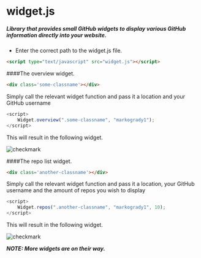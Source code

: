 # widget.js
##### Library that provides small GitHub widgets to display various GitHub information directly into your website.
- Enter the correct path to the widget.js file.
```html
<script type="text/javascript" src="widget.js"></script>
```
####The overview widget.
```html
<div class='some-classname'></div>
```
Simply call the relevant widget function and pass it a location and your GitHub username
```javascript
<script>
    Widget.overview(".some-classname", "markogrady1");
</script>
```
This will result in the following widget.

![checkmark]( https://github.com/markogrady1/widget.js/raw/master/demo/overview.png)

####The repo list widget.

```html
<div class='another-classname'></div>
```
Simply call the relevant widget function and pass it a location, your GitHub username and the amount of repos you wish to display
```javascript
<script>
    Widget.repos(".another-classname", "markogrady1", 10);
</script>
```
This will result in the following widget.

![checkmark]( https://github.com/markogrady1/widgit.js/raw/master/demo/repo2.png)


***NOTE: More widgets are on their way.***
